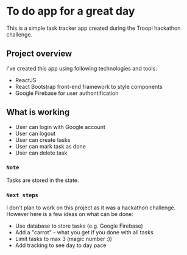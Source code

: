 # To do app for a great day

This is a simple task tracker app created during the Troopl hackathon challenge.

## Project overview

I've created this app using following technologies and tools:
* ReactJS
* React Bootstrap front-end framework to style components
* Google Firebase for user authontification 

## What is working
* User can login with Google account
* User can logout
* User can create tasks 
* User can mark task as done
* User can delete task

### `Note`

Tasks are stored in the state.

### `Next steps`

I don't plan to work on this project as it was a hackathon challenge. However here is a few ideas on what can be done:
* Use database to store tasks (e.g. Google Firebase)
* Add a "carrot" - what you get if you done with all tasks
* Limit tasks to max 3 (magic number :))
* Add tracking to see day to day pace
